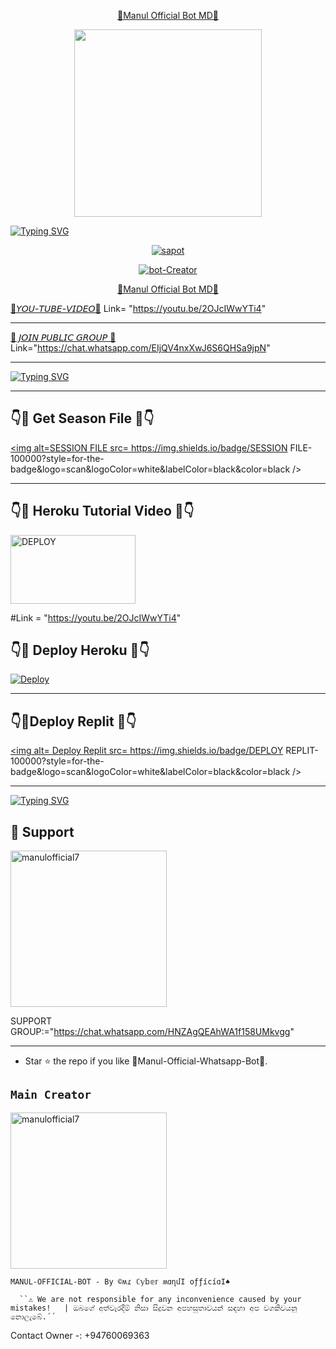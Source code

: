 <p align="center"> 
<u>📍Manul Official Bot MD💖</u>
</p>
<p align="center">
<img src="https://telegra.ph/file/2717975a4410096a24c0f.jpg" width="300" height="300"/>

<p align="center">
 
 [![Typing SVG](http://readme-typing-svg.herokuapp.com?font=Fira+Code&weight=600&size=30&pause=1000&color=00F705&random=false&width=600&height=60&lines=%F0%9F%93%8D%F0%9D%90%8C%F0%9D%90%AB+%F0%9D%90%82%F0%9D%90%B2%F0%9D%90%9B%F0%9D%90%9E%F0%9D%90%AB+%F0%9D%90%8C%F0%9D%90%9A%F0%9D%90%A7%F0%9D%90%AE%F0%9D%90%A5+%F0%9D%90%8E%F0%9D%90%9F%F0%9D%90%9F%F0%9D%90%A2%F0%9D%90%9C%F0%9D%90%A2%F0%9D%90%9A%F0%9D%90%A5%F0%9F%92%96;%F0%9F%93%8D%F0%9D%90%92%F0%9D%90%AB%F0%9D%90%A2+%F0%9D%90%8B%F0%9D%90%9A%F0%9D%90%A7%F0%9D%90%A4%F0%9D%90%9A%F0%9D%90%A7%F0%9F%87%B1%F0%9F%87%B0+%F0%9D%90%96%F0%9D%90%A1%F0%9D%90%9A%F0%9D%90%AD%F0%9D%90%AC%F0%9D%90%80%F0%9D%90%A9%F0%9D%90%A9+%F0%9D%90%81%F0%9D%90%A8%F0%9D%90%AD%F0%9F%A4%96)](https://git.io/typing-svg)
<p align="center">
<a href="#"><img title="sapot" src="https://img.shields.io/badge/Manul-Official-red.svg?style=for-the-badge&logo=github"></a>
</p>
</p>
<p align="center">
<a href="#"><img title="bot-Creator" src="https://img.shields.io/badge/Creator-Manul.Official-red.svg?style=for-the-badge&logo=github"></a>
</p>
<p align="center"> 
<u>📍Manul Official Bot MD💖</u>
</p>

[📍𝘠𝘖𝘜-𝘛𝘜𝘉𝘌-𝘝𝘐𝘋𝘌𝘖💖](https://youtu.be/2OJcIWwYTi4)
Link= "https://youtu.be/2OJcIWwYTi4"
____________________
[📍 𝘑𝘖𝘐𝘕 𝘗𝘜𝘉𝘓𝘐𝘊 𝘎𝘙𝘖𝘜𝘗 💖]( https://chat.whatsapp.com/EIjQV4nxXwJ6S6QHSa9jpN )
Link="https://chat.whatsapp.com/EIjQV4nxXwJ6S6QHSa9jpN"

____________________

[![Typing SVG](http://readme-typing-svg.herokuapp.com?font=Fira+Code&pause=1000&color=FFFFFF&random=false&width=435&lines=%F0%9D%98%93%F0%9D%98%96%F0%9D%98%88%F0%9D%98%8B%F0%9D%98%90%F0%9D%98%95%F0%9D%98%8E%3A+%5B%E2%96%88%E2%96%88%E2%96%88%E2%96%88%E2%96%88%E2%96%88%E2%96%88%E2%96%88%E2%96%88%E2%96%88%E2%96%88%E2%96%88%E2%96%88%E2%96%88%E2%96%88%E2%96%88%E2%96%88%E2%96%88%E2%96%88%E2%96%88%5D+100%25;%F0%9D%98%93%F0%9D%98%96%F0%9D%98%88%F0%9D%98%8B%F0%9D%98%90%F0%9D%98%95%F0%9D%98%8E%3A+%5B%E2%96%88%E2%96%88%E2%96%88%E2%96%88%E2%96%88%E2%96%88%E2%96%88%E2%96%88%E2%96%88%E2%96%88%E2%96%88%E2%96%88%E2%96%88%E2%96%88%E2%96%88%E2%96%88%E2%96%88%5D+90%25;%F0%9D%98%93%F0%9D%98%96%F0%9D%98%88%F0%9D%98%8B%F0%9D%98%90%F0%9D%98%95%F0%9D%98%8E%3A+%5B%E2%96%88%E2%96%88%E2%96%88%E2%96%88%E2%96%88%E2%96%88%E2%96%88%E2%96%88%E2%96%88%E2%96%88%E2%96%88%E2%96%88%E2%96%88%E2%96%88%E2%96%88%E2%96%88%E2%96%88%5D+80%25;%F0%9D%98%93%F0%9D%98%96%F0%9D%98%88%F0%9D%98%8B%F0%9D%98%90%F0%9D%98%95%F0%9D%98%8E%3A+%5B%E2%96%88%E2%96%88%E2%96%88%E2%96%88%E2%96%88%E2%96%88%E2%96%88%E2%96%88%E2%96%88%E2%96%88%E2%96%88%E2%96%88%E2%96%88%E2%96%88%E2%96%88%5D+70%25;%F0%9D%98%93%F0%9D%98%96%F0%9D%98%88%F0%9D%98%8B%F0%9D%98%90%F0%9D%98%95%F0%9D%98%8E%3A+%5B%E2%96%88%E2%96%88%E2%96%88%E2%96%88%E2%96%88%E2%96%88%E2%96%88%E2%96%88%E2%96%88%E2%96%88%E2%96%88%E2%96%88%E2%96%88%5D+60%25;%F0%9D%98%93%F0%9D%98%96%F0%9D%98%88%F0%9D%98%8B%F0%9D%98%90%F0%9D%98%95%F0%9D%98%8E%3A+%5B%E2%96%88%E2%96%88%E2%96%88%E2%96%88%E2%96%88%E2%96%88%E2%96%88%E2%96%88%E2%96%88%E2%96%88%E2%96%88%E2%96%88%5D+50%25;%F0%9D%98%93%F0%9D%98%96%F0%9D%98%88%F0%9D%98%8B%F0%9D%98%90%F0%9D%98%95%F0%9D%98%8E%3A+%5B%E2%96%88%E2%96%88%E2%96%88%E2%96%88%E2%96%88%E2%96%88%E2%96%88%E2%96%88%E2%96%88%E2%96%88%5D+40%25;%F0%9D%98%93%F0%9D%98%96%F0%9D%98%88%F0%9D%98%8B%F0%9D%98%90%F0%9D%98%95%F0%9D%98%8E%3A+%5B%E2%96%88%E2%96%88%E2%96%88%E2%96%88%E2%96%88%E2%96%88%E2%96%88%5D+30%25;%F0%9D%98%93%F0%9D%98%96%F0%9D%98%88%F0%9D%98%8B%F0%9D%98%90%F0%9D%98%95%F0%9D%98%8E%3A+%5B%E2%96%88%E2%96%88%E2%96%88%E2%96%88%5D+20%25;%F0%9D%98%93%F0%9D%98%96%F0%9D%98%88%F0%9D%98%8B%F0%9D%98%90%F0%9D%98%95%F0%9D%98%8E%3A+%5B%E2%96%88%E2%96%88%E2%96%88%5D+10%25)](https://git.io/typing-svg)


____________________

## 👇💖 Get Season File 💖👇
  
<a href= https://replit.com/@manulofficial7/Manul-Official-Whatsapp-Bot  target="_blank"><img alt=SESSION FILE src= https://img.shields.io/badge/SESSION FILE-100000?style=for-the-badge&logo=scan&logoColor=white&labelColor=black&color=black /></a>

____________________

 ## 👇💖 Heroku Tutorial Video 💖👇

 
 <p align="left">
<a href="https://youtu.be/2OJcIWwYTi4"><img align="center" src="https://telegra.ph/file/2717975a4410096a24c0f.jpg" alt="DEPLOY" height="110" width="200" /></a>


#Link = "https://youtu.be/2OJcIWwYTi4"

## 👇💖 Deploy Heroku 💖👇

[![Deploy](https://www.herokucdn.com/deploy/button.svg)](https://heroku.com/deploy?template=https://github.com/manulofficial7/Manul-Official-Whatsapp-Bot)

____________________
## 👇💖Deploy Replit 💖👇
  
<a href= https://replit.com/~  target="_blank"><img alt= Deploy Replit  src= https://img.shields.io/badge/DEPLOY REPLIT-100000?style=for-the-badge&logo=scan&logoColor=white&labelColor=black&color=black /></a>

____________________


[![Typing SVG](http://readme-typing-svg.herokuapp.com?font=Fira+Code&pause=1000&color=19BEF7&random=false&width=435&lines=%F0%9F%92%96%F0%9D%97%A7%F0%9D%97%B5%F0%9D%97%AE%F0%9D%97%BB%F0%9D%97%B8%F0%9D%98%80+%F0%9D%97%94%F0%9D%97%B9%F0%9D%97%B9%F0%9F%92%96;%F0%9F%93%8DMade+By-%3A+%C2%A9%CA%8D%C9%BE+%E2%84%82%F0%9D%95%AA%F0%9D%95%93%F0%9D%95%96%F0%9D%95%A3+%CA%8D%C9%91%D5%B2%D5%B4%D3%80+%D6%85%C6%92%C6%92%C3%AD%CF%B2%C3%AD%C9%91%D3%80%E2%99%A0%EF%B8%8F%F0%9F%92%96;%F0%9F%AA%80New++WhatsAppUser+Bot+%F0%9F%A4%96)](https://git.io/typing-svg)



## 🤩 Support

<a href="https://chat.whatsapp.com/HNZAgQEAhWA1f158UMkvgg"><img src="https://graph.org/file/7fa1e3c4724c08efdc44b.png" width="250" height="250" alt="manulofficial7"/></a>


SUPPORT GROUP:="https://chat.whatsapp.com/HNZAgQEAhWA1f158UMkvgg"

____________________


- Star ⭐ the repo if you like 📍Manul-Official-Whatsapp-Bot💖.


## `Main Creator` 
<a href="https://github.com/manulofficial7"><img src="https://graph.org/file/ad59b4019b737105516fe.jpg" width="250" height="250" alt="manulofficial7"/></a>
  
`MANUL-OFFICIAL-BOT - By ©ʍɾ ℂ𝕪𝕓𝕖𝕣 ʍɑղմӀ օƒƒíϲíɑӀ♠️`


      ``⚠️ We are not responsible for any inconvenience caused by your mistakes!   | ඔබගේ අත්වැරදීම් නිසා සිදුවන අපහසුතාවයන් සඳහා අප වගකිවයනු නොලැබේ.´´


Contact Owner -: +94760069363
